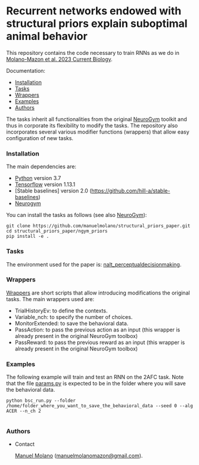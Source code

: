 # Recurrent networks endowed with structural priors explain suboptimal animal behavior

This repository contains the code necessary to train RNNs as we do in [Molano-Mazon et al. 2023 Current Biology](https://www.sciencedirect.com/science/article/abs/pii/S0960982222019819). 


Documentation: 
- [Installation](#Installation)
- [Tasks](#Tasks)
- [Wrappers](#Wrappers)
- [Examples](#Examples)
- [Authors](#Authors)

The tasks inherit all functionalities from the original [NeuroGym](https://github.com/neurogym/neurogym) toolkit and thus in corporate its flexibility to modify the tasks. The repository also incorporates several various modifier functions (wrappers) that allow easy configuration of new tasks. 


### Installation

The main dependencies are: 
- [Python](https://www.python.org) version 3.7	
- [Tensorflow](https://www.tensorflow.org/) version 1.13.1
- [Stable baselines] version 2.0 (https://github.com/hill-a/stable-baselines)
- [Neurogym](https://neurogym.github.io/)

You can install the tasks as follows (see also [NeuroGym](https://github.com/neurogym/neurogym)):

    git clone https://github.com/manuelmolano/structural_priors_paper.git
    cd structural_priors_paper/ngym_priors
    pip install -e .
    

### Tasks
The environment used for the paper is: [nalt_perceptualdecisionmaking](https://github.com/manuelmolano/structural_priors_paper/blob/master/ngym_priors/ngym_priors/envs/nalt_perceptualdecisionmaking.py).

### Wrappers
[Wrappers](https://github.com/manuelmolano/structural_priors_paper/tree/master/ngym_priors/ngym_priors/wrappers) are short scripts that allow introducing modifications the original tasks. 
The main wrappers used are:
- TrialHistoryEv: to define the contexts.
- Variable_nch: to specify the number of choices.
- MonitorExtended: to save the behavioral data.
- PassAction: to pass the previous action as an input (this wrapper is already present in the original NeuroGym toolbox)
- PassReward:  to pass the previous reward as an input (this wrapper is already present in the original NeuroGym toolbox)

### Examples
The following example will train and test an RNN on the 2AFC task. Note that the file [params.py](https://github.com/manuelmolano/structural_priors_paper/blob/master/priors/params.py) is expected to be in the folder where you will save the behavioral data.
```
python bsc_run.py --folder /home/folder_where_you_want_to_save_the_behavioral_data --seed 0 --alg ACER --n_ch 2


```


### Authors
* Contact

    [Manuel Molano](https://github.com/manuelmolano) (manuelmolanomazon@gmail.com).
  
